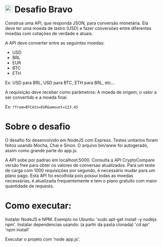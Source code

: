 # <img src="https://avatars1.githubusercontent.com/u/7063040?v=4&s=200.jpg" alt="HU" width="24" /> Desafio Bravo

Construa uma API, que responda JSON, para conversão monetária. Ela deve ter uma moeda de lastro (USD) e fazer conversões entre diferentes moedas com cotações de verdade e atuais.

A API deve converter entre as seguintes moedas:
- USD
- BRL
- EUR
- BTC
- ETH


Ex: USD para BRL, USD para BTC, ETH para BRL, etc...

A requisição deve receber como parâmetros: A moeda de origem, o valor a ser convertido e a moeda final.

Ex: `?from=BTC&to=EUR&amount=123.45`

# Sobre o desafio

O desafio foi desenvolvido em NodeJS com Express. Testes unitarios foram feitos usando Mocha, Chai e Sinon. O arquivo bin/www foi autogerado, assim como grande parte do app.js.

A API sobe por padrao em localhost:5000. Consulta a API CryptoCompare versão free para obter os valores de conversao atualizados. Para um teste de carga com 1000 requisições por segundo, é necessário mudar para um plano pago.
Esta API foi escolhida pois possui todas as moedas necessárias, é atualizada frequentemente e tem o plano gratuito com maior quantidade de requests.



# Como executar:

Instalar NodeJS e NPM. Exemplo no Ubuntu: 'sudo apt-get install -y nodejs npm'. 
Instalar dependencias usando: (a partir da pasta clonada)
    'cd api'
    'npm install'

Executar o projeto com 'node app.js'.
